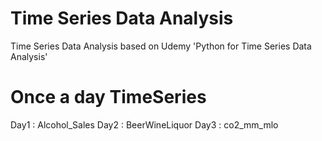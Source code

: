 # Time Series Data Analysis
Time Series Data Analysis based on Udemy 'Python for Time Series Data Analysis'

# Once a day TimeSeries
Day1 : Alcohol_Sales
Day2 : BeerWineLiquor
Day3 : co2_mm_mlo
